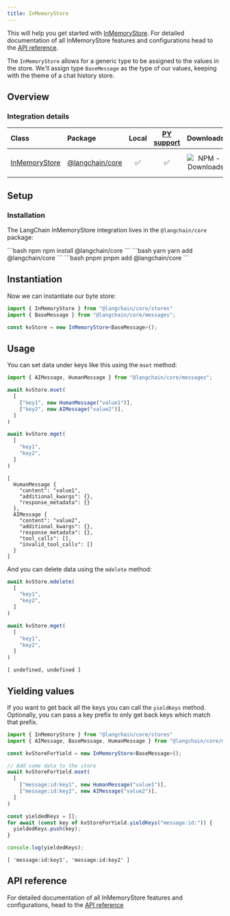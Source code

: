 ```yaml
---
title: InMemoryStore
---
```


This will help you get started with [InMemoryStore](/oss/concepts/key_value_stores). For detailed documentation of all InMemoryStore features and configurations head to the [API reference](https://api.js.langchain.com/classes/langchain_core.stores.InMemoryStore.html).

The `InMemoryStore` allows for a generic type to be assigned to the values in the store. We'll assign type `BaseMessage` as the type of our values, keeping with the theme of a chat history store.

## Overview

### Integration details

| Class | Package | Local | [PY support](https://python.langchain.com/docs/integrations/stores/in_memory/) | Downloads | Version |
| :--- | :--- | :---: | :---: |  :---: | :---: |
| [InMemoryStore](https://api.js.langchain.com/classes/langchain_core.stores.InMemoryStore.html) | [@langchain/core](https://api.js.langchain.com/modules/langchain_core.stores.html) | ✅ | ✅ | ![NPM - Downloads](https://img.shields.io/npm/dm/@langchain/core?style=flat-square&label=%20&) | ![NPM - Version](https://img.shields.io/npm/v/@langchain/core?style=flat-square&label=%20&) |

## Setup

### Installation

The LangChain InMemoryStore integration lives in the `@langchain/core` package:

<CodeGroup>
```bash npm
npm install @langchain/core
```
```bash yarn
yarn add @langchain/core
```
```bash pnpm
pnpm add @langchain/core
```
</CodeGroup>

## Instantiation

Now we can instantiate our byte store:

```typescript
import { InMemoryStore } from "@langchain/core/stores"
import { BaseMessage } from "@langchain/core/messages";

const kvStore = new InMemoryStore<BaseMessage>();
```

## Usage

You can set data under keys like this using the `mset` method:

```typescript
import { AIMessage, HumanMessage } from "@langchain/core/messages";

await kvStore.mset(
  [
    ["key1", new HumanMessage("value1")],
    ["key2", new AIMessage("value2")],
  ]
)

await kvStore.mget(
  [
    "key1",
    "key2",
  ]
)
```

```output
[
  HumanMessage {
    "content": "value1",
    "additional_kwargs": {},
    "response_metadata": {}
  },
  AIMessage {
    "content": "value2",
    "additional_kwargs": {},
    "response_metadata": {},
    "tool_calls": [],
    "invalid_tool_calls": []
  }
]
```

And you can delete data using the `mdelete` method:

```typescript
await kvStore.mdelete(
  [
    "key1",
    "key2",
  ]
)

await kvStore.mget(
  [
    "key1",
    "key2",
  ]
)
```

```output
[ undefined, undefined ]
```

## Yielding values

If you want to get back all the keys you can call the `yieldKeys` method. Optionally, you can pass a key prefix to only get back keys which match that prefix.

```typescript
import { InMemoryStore } from "@langchain/core/stores"
import { AIMessage, BaseMessage, HumanMessage } from "@langchain/core/messages";

const kvStoreForYield = new InMemoryStore<BaseMessage>();

// Add some data to the store
await kvStoreForYield.mset(
  [
    ["message:id:key1", new HumanMessage("value1")],
    ["message:id:key2", new AIMessage("value2")],
  ]
)

const yieldedKeys = [];
for await (const key of kvStoreForYield.yieldKeys("message:id:")) {
  yieldedKeys.push(key);
}

console.log(yieldedKeys);
```

```output
[ 'message:id:key1', 'message:id:key2' ]
```

## API reference

For detailed documentation of all InMemoryStore features and configurations, head to the [API reference](https://api.js.langchain.com/classes/langchain_core.stores.InMemoryStore.html)
